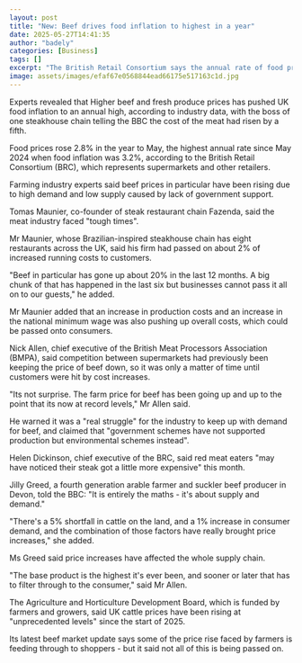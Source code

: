 ```yaml
---
layout: post
title: "New: Beef drives food inflation to highest in a year"
date: 2025-05-27T14:41:35
author: "badely"
categories: [Business]
tags: []
excerpt: "The British Retail Consortium says the annual rate of food price rises hit 2.8% in May."
image: assets/images/efaf67e0568844ead66175e517163c1d.jpg
---
```


Experts revealed that Higher beef and fresh produce prices has pushed UK food inflation to an annual high, according to industry data, with the boss of one steakhouse chain telling the BBC the cost of the meat had risen by a fifth.

Food prices rose 2.8% in the year to May, the highest annual rate since May 2024 when food inflation was 3.2%, according to the British Retail Consortium (BRC), which represents supermarkets and other retailers.

Farming industry experts said beef prices in particular have been rising due to high demand and low supply caused by lack of government support.

Tomas Maunier, co-founder of steak restaurant chain Fazenda, said the meat industry faced "tough times".

Mr Maunier, whose Brazilian-inspired steakhouse chain has eight restaurants across the UK, said his firm had passed on about 2% of increased running costs to customers.

"Beef in particular has gone up about 20% in the last 12 months. A big chunk of that has happened in the last six but businesses cannot pass it all on to our guests," he added.

Mr Maunier added that an increase in production costs and an increase in the national minimum wage was also pushing up overall costs, which could be passed onto consumers.

Nick Allen, chief executive of the British Meat Processors Association (BMPA), said competition between supermarkets had previously been keeping the price of beef down, so it was only a matter of time until customers were hit by cost increases.

"Its not surprise. The farm price for beef has been going up and up to the point that its now at record levels," Mr Allen said.

He warned it was a "real struggle" for the industry to keep up with demand for beef, and claimed that "government schemes have not supported production but environmental schemes instead".

Helen Dickinson, chief executive of the BRC, said red meat eaters "may have noticed their steak got a little more expensive" this month.

Jilly Greed, a fourth generation arable farmer and suckler beef producer in Devon, told the BBC: "It is entirely the maths - it's about supply and demand." 

"There's a 5% shortfall in cattle on the land, and a 1% increase in consumer demand, and the combination of those factors have really brought price increases," she added.

Ms Greed said price increases have affected the whole supply chain.

"The base product is the highest it's ever been, and sooner or later that has to filter through to the consumer," said Mr Allen.

The Agriculture and Horticulture Development Board, which is funded by farmers and growers, said UK cattle prices have been rising at "unprecedented levels" since the start of 2025.

Its latest beef market update says some of the price rise faced by farmers is feeding through to shoppers - but it said not all of this is being passed on.

